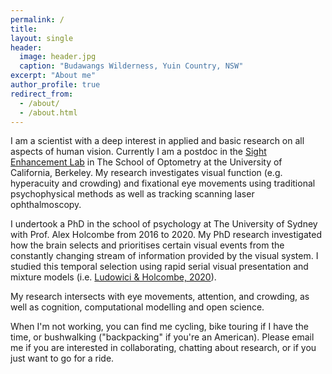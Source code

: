 ```yaml
---
permalink: /
title: 
layout: single
header:
  image: header.jpg
  caption: "Budawangs Wilderness, Yuin Country, NSW"
excerpt: "About me"
author_profile: true
redirect_from: 
  - /about/
  - /about.html
---
```


I am a scientist with a deep interest in applied and basic research on all aspects of human vision. Currently I am a postdoc in the [Sight Enhancement Lab](http://selab.berkeley.edu/) in The School of Optometry at the University of California, Berkeley. My research investigates visual function (e.g. hyperacuity and crowding) and fixational eye movements using traditional psychophysical methods as well as tracking scanning laser ophthalmoscopy.

I undertook a PhD in the school of psychology at The University of Sydney with Prof. Alex Holcombe from 2016 to 2020. My PhD research investigated how the brain selects and prioritises certain visual events from the constantly changing stream of information provided by the visual system. I studied this temporal selection using rapid serial visual presentation and mixture models (i.e. [Ludowici & Holcombe, 2020](https://psyarxiv.com/ar72n)). 

My research intersects with eye movements, attention, and crowding, as well as cognition, computational modelling and open science.  

When I'm not working, you can find me cycling, bike touring if I have the time, or bushwalking ("backpacking" if you're an American). Please email me if you are interested in collaborating, chatting about research, or if you just want to go for a ride. 


